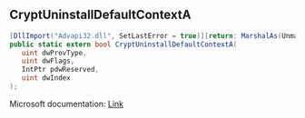 ## CryptUninstallDefaultContextA

```csharp
[DllImport("Advapi32.dll", SetLastError = true)][return: MarshalAs(UnmanagedType.Bool)]
public static extern bool CryptUninstallDefaultContextA(
   uint dwProvType,
   uint dwFlags,
   IntPtr pdwReserved,
   uint dwIndex
);
```

Microsoft documentation: [Link](https://docs.microsoft.com/en-us/windows/win32/api/wincrypt/nf-wincrypt-cryptuninstalldefaultcontext)
